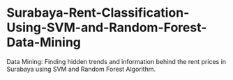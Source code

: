 # Surabaya-Rent-Classification-Using-SVM-and-Random-Forest-Data-Mining
Data Mining: Finding hidden trends and information behind the rent prices in Surabaya using SVM and Random Forest Algorithm.
